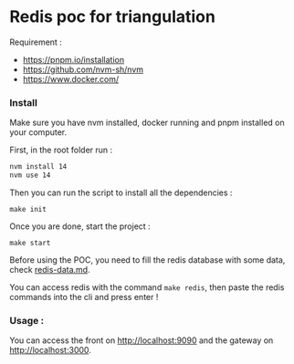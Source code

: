 # Redis poc for triangulation

Requirement :
- https://pnpm.io/installation
- https://github.com/nvm-sh/nvm
- https://www.docker.com/


### Install

Make sure you have nvm installed, docker running and pnpm installed on your computer.

First, in the root folder run :

```bash
nvm install 14
nvm use 14
```

Then you can run the script to install all the dependencies :

`make init`

Once you are done, start the project :

`make start`

Before using the POC, you need to fill the redis database with some data, check [redis-data.md](./redis-data.md).

You can access redis with the command `make redis`, then paste the redis commands into the cli and press enter !


### Usage :

You can access the front on [http://localhost:9090](http://localhost:9090) and the gateway on [http://localhost:3000](http://localhost:3000).

